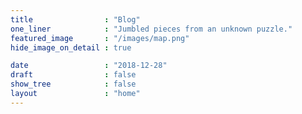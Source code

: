 ```yaml
---
title                : "Blog"
one_liner            : "Jumbled pieces from an unknown puzzle."
featured_image       : "/images/map.png"
hide_image_on_detail : true

date                 : "2018-12-28"
draft                : false
show_tree            : false
layout               : "home"
---
```


